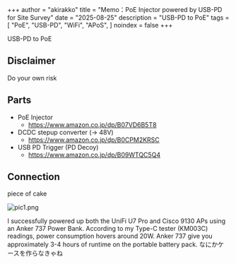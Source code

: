 +++
author = "akirakko"
title = "Memo：PoE Injector powered by USB-PD for Site Survey"
date = "2025-08-25"
description = "USB-PD to PoE"
tags = [
    "PoE",
    "USB-PD",
    "WiFi",
    "APoS",
]
noindex = false
+++

USB-PD to PoE

<!--more-->

## Disclaimer

Do your own risk

## Parts

- PoE Injector
  - <https://www.amazon.co.jp/dp/B07VD6B5T8>
- DCDC stepup converter (-> 48V)
  - <https://www.amazon.co.jp/dp/B0CPM2KRSC>
- USB PD Trigger (PD Decoy)
  - <https://www.amazon.co.jp/dp/B09WTQC5Q4>

## Connection

piece of cake

![pic1.png](https://blog.akirakko.com/post/memo-wifi-usb-pd-poe/pic1.png)

I successfully powered up both the UniFi U7 Pro and Cisco 9130 APs using an Anker 737 Power Bank.
According to my Type-C tester (KM003C) readings, power consumption hovers around 20W.
Anker 737 give you approximately 3-4 hours of runtime on the portable battery pack.
なにかケースを作らなきゃね
